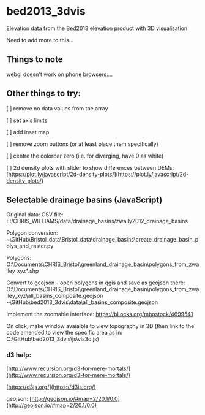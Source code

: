 # bed2013_3dvis

Elevation data from the Bed2013 elevation product with 3D visualisation

Need to add more to this...

## Things to note

webgl doesn't work on phone browsers....

## Other things to try:

[   ] remove no data values from the array 

[   ] set axis limits

[   ] add inset map

[   ] remove zoom buttons (or at least place them specifically)

[   ] centre the colorbar zero (i.e. for diverging, have 0 as white)

[   ] 2d density plots with slider to show differences between DEMs: [https://plot.ly/javascript/2d-density-plots/](https://plot.ly/javascript/2d-density-plots/)



## Selectable drainage basins (JavaScript)

Original data: CSV file: 
	E:/CHRIS_WILLIAMS/data/drainage_basins/zwally2012_drainage_basins

Polygon conversion: 
	~\GitHub\Bristol_data\Bristol_data\drainage_basins\create_drainage_basin_polys_and_raster.py

Polygons: 
	O:\Documents\CHRIS_Bristol\greenland_drainage_basin\polygons_from_zwalley_xyz\*.shp

Convert to geojson - open polygons in qgis and save as geojson there: 
	O:\Documents\CHRIS_Bristol\greenland_drainage_basin\polygons_from_zwalley_xyz\all_basins_composite.geojson
	~\GitHub\bed2013_3dvis\data\all_basins_composite.geojson

Implement the zoomable interface: https://bl.ocks.org/mbostock/4699541

On click, make window avaialble to view topography in 3D (then link to the code amended to view the specific area as in: C:\GitHub\bed2013_3dvis\js\vis3d.js)


### d3 help:

[http://www.recursion.org/d3-for-mere-mortals/](http://www.recursion.org/d3-for-mere-mortals/)
	
[https://d3js.org/](https://d3js.org/)
	
geojson: [http://geojson.io/#map=2/20.1/0.0](http://geojson.io/#map=2/20.1/0.0)